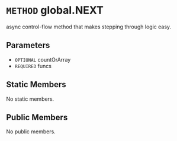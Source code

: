 # `METHOD` global.NEXT
async control-flow method that makes stepping through logic easy.

## Parameters
* `OPTIONAL` countOrArray 
* `REQUIRED` funcs 

## Static Members
No static members.

## Public Members
No public members.
